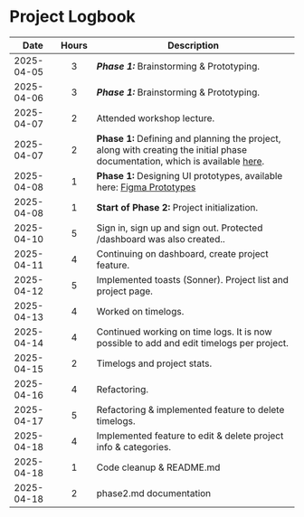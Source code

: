 # Project Logbook

| **Date** | **Hours** | **Description** |
|---|:---:|---|
| 2025-04-05 | 3 | ***Phase 1:*** Brainstorming & Prototyping. |
| 2025-04-06 | 3 | ***Phase 1:*** Brainstorming & Prototyping. |
| 2025-04-07 | 2 | Attended workshop lecture. |
| 2025-04-07 | 2 | **Phase 1:** Defining and planning the project, along with creating the initial phase documentation, which is available [here](phase1.md).|
| 2025-04-08 | 1 | **Phase 1:** Designing UI prototypes, available here: [Figma Prototypes](https://www.figma.com/design/L2PaW54fwxRPpieQkZVmew/AWD-Project?node-id=0-1&t=b2ENA6OCKl7mE2I1-1) |
| 2025-04-08 | 1 | **Start of Phase 2:** Project initialization. |
| 2025-04-10 | 5 | Sign in, sign up and sign out. Protected /dashboard was also created.. |
| 2025-04-11 | 4 | Continuing on dashboard, create project feature. |
| 2025-04-12 | 5 | Implemented toasts (Sonner). Project list and project page. |
| 2025-04-13 | 4 | Worked on timelogs. |
| 2025-04-14 | 4 | Continued working on time logs. It is now possible to add and edit timelogs per project. |
| 2025-04-15 | 2 | Timelogs and project stats. |
| 2025-04-16 | 4 | Refactoring. |
| 2025-04-17 | 5 | Refactoring & implemented feature to delete timelogs. |
| 2025-04-18 | 4 | Implemented feature to edit & delete project info & categories. |
| 2025-04-18 | 1 | Code cleanup & README.md |
| 2025-04-18 | 2 | phase2.md documentation |